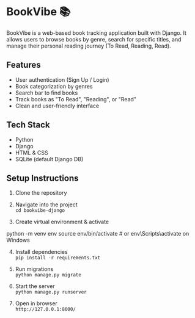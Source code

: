 # BookVibe 📚

BookVibe is a web-based book tracking application built with Django. It allows users to browse books by genre, search for specific titles, and manage their personal reading journey (To Read, Reading, Read).

## Features

- User authentication (Sign Up / Login)
- Book categorization by genres
- Search bar to find books
- Track books as "To Read", "Reading", or "Read"
- Clean and user-friendly interface

## Tech Stack

- Python
- Django
- HTML & CSS
- SQLite (default Django DB)

## Setup Instructions

1. Clone the repository  
   
2. Navigate into the project  
   `cd bookvibe-django`

3. Create virtual environment & activate  


python -m venv env
source env/bin/activate  # or env\Scripts\activate on Windows



4. Install dependencies  
`pip install -r requirements.txt`

5. Run migrations  
`python manage.py migrate`

6. Start the server  
`python manage.py runserver`

7. Open in browser  
`http://127.0.0.1:8000/`

